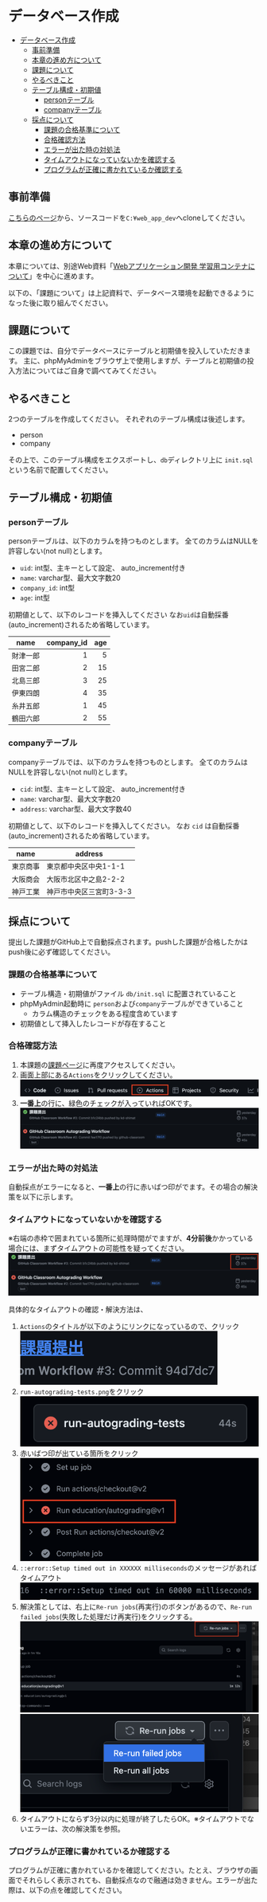 ﻿# データベース作成

- [データベース作成](#データベース作成)
  - [事前準備](#事前準備)
  - [本章の進め方について](#本章の進め方について)
  - [課題について](#課題について)
  - [やるべきこと](#やるべきこと)
  - [テーブル構成・初期値](#テーブル構成初期値)
    - [personテーブル](#personテーブル)
    - [companyテーブル](#companyテーブル)
  - [採点について](#採点について)
    - [課題の合格基準について](#課題の合格基準について)
    - [合格確認方法](#合格確認方法)
    - [エラーが出た時の対処法](#エラーが出た時の対処法)
    - [タイムアウトになっていないかを確認する](#タイムアウトになっていないかを確認する)
    - [プログラムが正確に書かれているか確認する](#プログラムが正確に書かれているか確認する)

## 事前準備

[こちらのページ](https://classroom.github.com/a/KdnmrCMI)から、ソースコードを`C:¥web_app_dev`へcloneしてください。

## 本章の進め方について

本章については、別途Web資料「[Webアプリケーション開発 学習用コンテナについて](https://densuke.github.io/xampp-devenv-doc/guide/)」を中心に進めます。

以下の、「課題について」は上記資料で、データベース環境を起動できるようになった後に取り組んでください。

## 課題について

この課題では、自分でデータベースにテーブルと初期値を投入していただきます。
主に、phpMyAdminをブラウザ上で使用しますが、テーブルと初期値の投入方法についてはご自身で調べてみてください。

## やるべきこと

2つのテーブルを作成してください。
それぞれのテーブル構成は後述します。

* person
* company

その上で、このテーブル構成をエクスポートし、`db`ディレクトリ上に `init.sql` という名前で配置してください。

## テーブル構成・初期値

### personテーブル

personテーブルは、以下のカラムを持つものとします。
全てのカラムはNULLを許容しない(not null)とします。

* `uid`: int型、主キーとして設定、 auto_increment付き
* `name`: varchar型、最大文字数20
* `company_id`: int型
* `age`: int型

初期値として、以下のレコードを挿入してください
なお`uid`は自動採番(auto_increment)されるため省略しています。

|  name |company_id|age|
|-------|---------:|--:|
|財津一郎|          1| 5|
|田宮二郎|          2|15|
|北島三郎|          3|25|
|伊東四朗|          4|35|
|糸井五郎|          1|45|
|鶴田六郎|          2|55|

### companyテーブル

companyテーブルでは、以下のカラムを持つものとします。
全てのカラムはNULLを許容しない(not null)とします。

* `cid`: int型、主キーとして設定、 auto_increment付き
* `name`: varchar型、最大文字数20
* `address`: varchar型、最大文字数40

初期値として、以下のレコードを挿入してください。
なお `cid` は自動採番(auto_increment)されるため省略しています。

|  name |address          |
|-------|-----------------|
|東京商事|東京都中央区中央1-1-1|
|大阪商会|大阪市北区中之島2-2-2|
|神戸工業|神戸市中央区三宮町3-3-3|

## 採点について

提出した課題がGitHub上で自動採点されます。pushした課題が合格したかはpush後に必ず確認してください。

### 課題の合格基準について

* テーブル構造・初期値がファイル `db/init.sql` に配置されていること
* phpMyAdmin起動時に `person`および`company`テーブルができていること
  * カラム構造のチェックをある程度含めています
* 初期値として挿入したレコードが存在すること

### 合格確認方法

1. 本課題の[課題ページ](https://classroom.github.com/a/KdnmrCMI)に再度アクセスしてください。
2. 画面上部にある`Actions`をクリックしてください。<br>
![](./images/acions.png)
1. **一番上**の行に、緑色のチェックが入っていればOKです。<br>
![](./images/pass.png)

### エラーが出た時の対処法

自動採点がエラーになると、**一番上**の行に赤いばつ印がでます。その場合の解決策を以下に示します。

### タイムアウトになっていないかを確認する

※右端の赤枠で囲まれている箇所に処理時間がでますが、**4分前後**かかっている場合には、まずタイムアウトの可能性を疑ってください。
![](./images/timeout.png)

具体的なタイムアウトの確認・解決方法は、

  1. `Actions`のタイトルが以下のようにリンクになっているので、クリック
      ![](./images/timeout2.png)
  2. `run-autograding-tests.png`をクリック
   ![](./images/run-autograding-tests.png)
  3. 赤いばつ印が出ている箇所をクリック
  ![](./images/timeout4.png)
  1. `::error::Setup timed out in XXXXXX milliseconds`のメッセージがあればタイムアウト
   ![](./images/timeout8.png)
  6. 解決策としては、右上に`Re-run jobs`(再実行)のボタンがあるので、`Re-run failed jobs`(失敗した処理だけ再実行)をクリックする。
  ![](./images/timeout6.png)<br>
  ![](./images/timeout7.png)
  7. タイムアウトにならず3分以内に処理が終了したらOK。※タイムアウトでないエラーは、次の解決策を参照。

### プログラムが正確に書かれているか確認する

プログラムが正確に書かれているかを確認してください。たとえ、ブラウザの画面でそれらしく表示されても、自動採点なので融通は効きません。エラーが出た際は、以下の点を確認してください。

